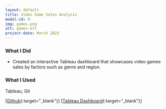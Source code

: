 ```yaml
---
layout: default
title: Video Game Sales Analysis
modal-id: 6
img: games.png
alt: games-alt
project-date: March 2023
---
```


### What I Did
- Created an interactive Tableau dashboard that showcases video games sales by factors such as genre and region.

### What I Used
Tableau, Git

[[Github](https://github.com/j3li/Video-Games-Sales-Analysis/edit/main/README.md){:target="_blank"}]
[[Tableau Dashboard](https://public.tableau.com/app/profile/jing3638/viz/VideoGameSales_16785155468120/VideoGameSales){:target="_blank"}]

